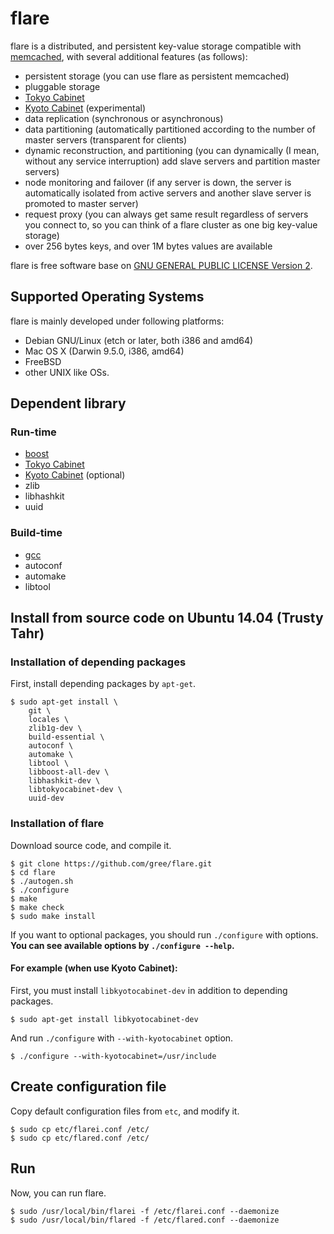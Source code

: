 # flare
flare is a distributed, and persistent key-value storage compatible with [memcached](http://memcached.org/), with several additional features (as follows):

- persistent storage (you can use flare as persistent memcached)
- pluggable storage
 - [Tokyo Cabinet](http://fallabs.com/tokyocabinet/)
 - [Kyoto Cabinet](http://fallabs.com/kyotocabinet/) (experimental)
- data replication (synchronous or asynchronous)
- data partitioning (automatically partitioned according to the number of master servers (transparent for clients)
- dynamic reconstruction, and partitioning (you can dynamically (I mean, without any service interruption) add slave servers and partition master servers)
- node monitoring and failover (if any server is down, the server is automatically isolated from active servers and another slave server is promoted to master server)
- request proxy (you can always get same result regardless of servers you connect to, so you can think of a flare cluster as one big key-value storage)
- over 256 bytes keys, and over 1M bytes values are available

flare is free software base on [GNU GENERAL PUBLIC LICENSE Version 2](http://www.gnu.org/licenses/gpl-2.0.html).

## Supported Operating Systems
flare is mainly developed under following platforms:

- Debian GNU/Linux (etch or later, both i386 and amd64)
- Mac OS X (Darwin 9.5.0, i386, amd64)
- FreeBSD
- other UNIX like OSs.

## Dependent library
### Run-time
- [boost](http://www.boost.org/)
- [Tokyo Cabinet](http://fallabs.com/tokyocabinet/)
- [Kyoto Cabinet](http://fallabs.com/kyotocabinet/) (optional)
- zlib
- libhashkit
- uuid

### Build-time
- [gcc](https://gcc.gnu.org/)
- autoconf
- automake
- libtool

## Install from source code on Ubuntu 14.04 (Trusty Tahr)
### Installation of depending packages
First, install depending packages by `apt-get`.
```
$ sudo apt-get install \
	git \
	locales \
	zlib1g-dev \
	build-essential \
	autoconf \
	automake \
	libtool \
	libboost-all-dev \
	libhashkit-dev \
	libtokyocabinet-dev \
	uuid-dev
```

### Installation of flare
Download source code, and compile it.
```
$ git clone https://github.com/gree/flare.git
$ cd flare
$ ./autogen.sh
$ ./configure
$ make
$ make check
$ sudo make install
```
If you want to optional packages, you should run `./configure` with options.  
**You can see available options by `./configure --help`.**

#### For example (when use Kyoto Cabinet):
First, you must install `libkyotocabinet-dev` in addition to depending packages.
```
$ sudo apt-get install libkyotocabinet-dev
```
And run `./configure` with `--with-kyotocabinet` option.
```
$ ./configure --with-kyotocabinet=/usr/include
```

## Create configuration file
Copy default configuration files from `etc`, and modify it.
```
$ sudo cp etc/flarei.conf /etc/
$ sudo cp etc/flared.conf /etc/
```

## Run
Now, you can run flare.
```
$ sudo /usr/local/bin/flarei -f /etc/flarei.conf --daemonize
$ sudo /usr/local/bin/flared -f /etc/flared.conf --daemonize
```
